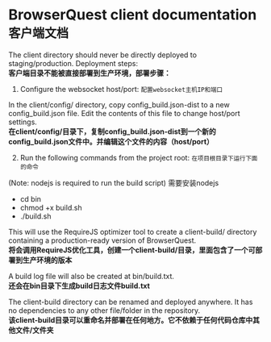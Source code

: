 BrowserQuest client documentation `客户端文档`
=================================

The client directory should never be directly deployed to staging/production. Deployment steps:  
**客户端目录不能被直接部署到生产环境，部署步骤：**

1) Configure the websocket host/port:  `配置websocket主机IP和端口`

In the client/config/ directory, copy config_build.json-dist to a new config_build.json file.
Edit the contents of this file to change host/port settings.  
**在client/config/目录下，复制config_build.json-dist到一个新的config_build.json文件中。并编辑这个文件的内容（host/port）**

2) Run the following commands from the project root: `在项目根目录下运行下面的命令`

(Note: nodejs is required to run the build script) 需要安装nodejs

* cd bin
* chmod +x build.sh
* ./build.sh

This will use the RequireJS optimizer tool to create a client-build/ directory containing a production-ready version of BrowserQuest.  
**将会调用RequireJS优化工具，创建一个client-build/目录，里面包含了一个可部署到生产环境的版本**

A build log file will also be created at bin/build.txt.  
**还会在bin目录下生成build日志文件build.txt**

The client-build directory can be renamed and deployed anywhere. It has no dependencies to any other file/folder in the repository.  
**该client-build目录可以重命名并部署在任何地方。它不依赖于任何代码仓库中其他文件/文件夹**